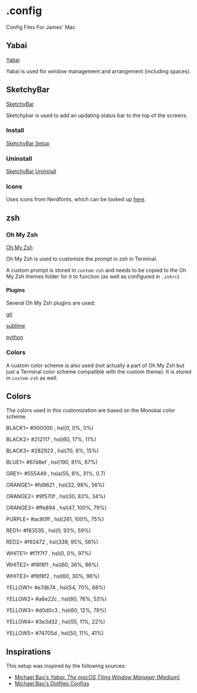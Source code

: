 # .config

Config Files For James' Mac

## Yabai

[Yabai](https://github.com/koekeishiya/yabai/tree/master)

Yabai is used for window management and arrangement (including spaces).


## SketchyBar

[SketchyBar](https://github.com/FelixKratz/SketchyBar)

Sketchybar is used to add an updating status bar to the top of the screens.

### Install
[SketchyBar Setup](https://felixkratz.github.io/SketchyBar/setup)

### Uninstall
[SketchyBar Uninstall](https://felixkratz.github.io/SketchyBar/setup#uninstall)

### Icons

Uses icons from Nerdfonts, which can be looked up [here](https://www.nerdfonts.com/cheat-sheet).


## zsh

### Oh My Zsh

[Oh My Zsh](https://github.com/ohmyzsh/ohmyzsh/tree/master)

Oh My Zsh is used to customize the prompt in zsh in Terminal. 

A custom prompt is stored in `custom-zsh` and needs to be copied to the Oh My Zsh themes folder for it to function (as well as configured in `.zshrc`).

#### Plugins

Several Oh My Zsh plugins are used:

[git](https://github.com/ohmyzsh/ohmyzsh/tree/master/plugins/git)

[sublime](https://github.com/ohmyzsh/ohmyzsh/tree/master/plugins/sublime)

[python](https://github.com/ohmyzsh/ohmyzsh/tree/master/plugins/python)

### Colors

A custom color scheme is also used (not actually a part of Oh My Zsh but just a Terminal color scheme compatible with the custom theme). It is stored in `custom-zsh` as well.


## Colors

The colors used in this customization are based on the Monokai color scheme. 

BLACK1= #000000 , hsl(0, 0%, 0%)

BLACK2= #212117 , hsl(60, 17%, 11%)

BLACK3= #282923 , hsl(70, 8%, 15%)

BLUE1= #67d8ef , hsl(190, 81%, 67%)

GREY= #555449 , hsla(55, 8%, 31%, 0.7)

ORANGE1= #fd9621 , hsl(32, 98%, 56%)

ORANGE2= #9f570f , hsl(30, 83%, 34%)

ORANGE3= #ffe894 , hsl(47, 100%, 79%)

PURPLE= #ac80ff , hsl(261, 100%, 75%)

RED1= #f83535 , hsl(0, 93%, 59%)

RED2= #f92472 , hsl(338, 95%, 56%)

WHITE1= #f7f7f7 , hsl(0, 0%, 97%)

WHITE2= #f8f8f1 , hsl(60, 36%, 96%)

WHITE3= #f8f8f2 , hsl(60, 30%, 96%)

YELLOW1= #e7db74 , hsl(54, 70%, 68%)

YELLOW2= #a6e22c , hsl(80, 76%, 53%)

YELLOW3= #d0d0c3 , hsl(60, 12%, 79%)

YELLOW4= #3e3d32 , hsl(55, 11%, 22%)

YELLOW5= #74705d , hsl(50, 11%, 41%)


## Inspirations

This setup was inspired by the following sources:
- [Michael Bao's *Yabai: The macOS Tiling Window Manager* (Medium)](https://medium.com/unixification/yabai-the-macos-tiling-window-manager-c5bda9d60bfc)
- [Michael Bao's Dotfiles Configs](https://github.com/tcmmichaelb139/.dotfiles)
